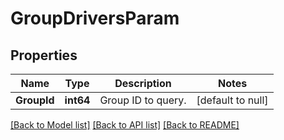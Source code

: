 # GroupDriversParam

## Properties
Name | Type | Description | Notes
------------ | ------------- | ------------- | -------------
**GroupId** | **int64** | Group ID to query. | [default to null]

[[Back to Model list]](../README.md#documentation-for-models) [[Back to API list]](../README.md#documentation-for-api-endpoints) [[Back to README]](../README.md)


